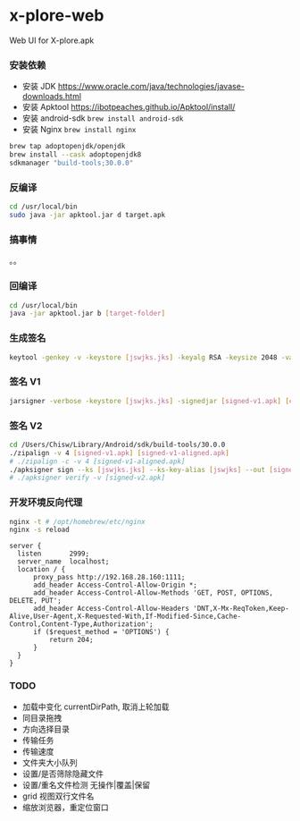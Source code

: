 # x-plore-web
Web UI for X-plore.apk

### 安装依赖

- 安装 JDK https://www.oracle.com/java/technologies/javase-downloads.html
- 安装 Apktool https://ibotpeaches.github.io/Apktool/install/
- 安装 android-sdk `brew install android-sdk`
- 安装 Nginx `brew install nginx`

```sh
brew tap adoptopenjdk/openjdk
brew install --cask adoptopenjdk8
sdkmanager "build-tools;30.0.0"
```

### 反编译

```sh
cd /usr/local/bin
sudo java -jar apktool.jar d target.apk
```

### 搞事情

。。

### 回编译

```sh
cd /usr/local/bin
java -jar apktool.jar b [target-folder]
```

### 生成签名

```sh
keytool -genkey -v -keystore [jswjks.jks] -keyalg RSA -keysize 2048 -validity 10000 -alias [jswjks]
```

### 签名 V1

```sh
jarsigner -verbose -keystore [jswjks.jks] -signedjar [signed-v1.apk] [compile.apk] [jswjks]
```

### 签名 V2

```sh
cd /Users/Chisw/Library/Android/sdk/build-tools/30.0.0
./zipalign -v 4 [signed-v1.apk] [signed-v1-aligned.apk]
# ./zipalign -c -v 4 [signed-v1-aligned.apk]
./apksigner sign --ks [jswjks.jks] --ks-key-alias [jswjks] --out [signed-v2.apk] [signed-v1-aligned.apk]
# ./apksigner verify -v [signed-v2.apk]
```

### 开发环境反向代理
```sh
nginx -t # /opt/homebrew/etc/nginx
nginx -s reload
```

```
server {
  listen       2999;
  server_name  localhost;
  location / {
      proxy_pass http://192.168.28.160:1111;
      add_header Access-Control-Allow-Origin *;
      add_header Access-Control-Allow-Methods 'GET, POST, OPTIONS, DELETE, PUT';
      add_header Access-Control-Allow-Headers 'DNT,X-Mx-ReqToken,Keep-Alive,User-Agent,X-Requested-With,If-Modified-Since,Cache-Control,Content-Type,Authorization';
      if ($request_method = 'OPTIONS') {
          return 204;
      }
  }
}
```

### TODO

- 加载中变化 currentDirPath, 取消上轮加载
- 同目录拖拽
- 方向选择目录
- 传输任务
- 传输速度
- 文件夹大小队列
- 设置/是否筛除隐藏文件
- 设置/重名文件检测 无操作|覆盖|保留
- grid 视图双行文件名
- 缩放浏览器，重定位窗口
